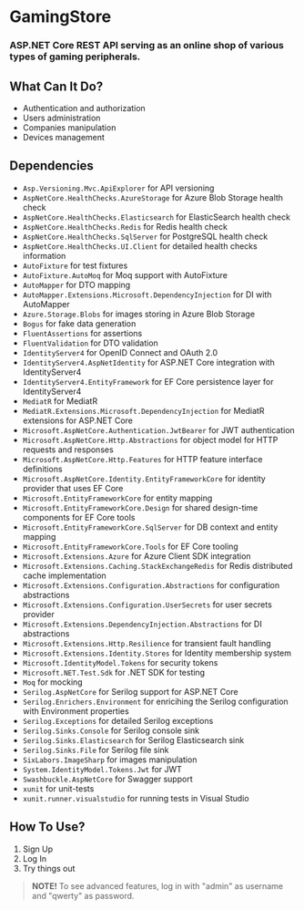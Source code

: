 # GamingStore
### ASP.NET Core REST API serving as an online shop of various types of gaming peripherals.

## What Can It Do?
* Authentication and authorization
* Users administration
* Companies manipulation
* Devices management

## Dependencies
* `Asp.Versioning.Mvc.ApiExplorer` for API versioning
* `AspNetCore.HealthChecks.AzureStorage` for Azure Blob Storage health check
* `AspNetCore.HealthChecks.Elasticsearch` for ElasticSearch health check
* `AspNetCore.HealthChecks.Redis` for Redis health check
* `AspNetCore.HealthChecks.SqlServer` for PostgreSQL health check
* `AspNetCore.HealthChecks.UI.Client` for detailed health checks information
* `AutoFixture` for test fixtures
* `AutoFixture.AutoMoq` for Moq support with AutoFixture
* `AutoMapper` for DTO mapping
* `AutoMapper.Extensions.Microsoft.DependencyInjection` for DI with AutoMapper
* `Azure.Storage.Blobs` for images storing in Azure Blob Storage
* `Bogus` for fake data generation
* `FluentAssertions` for assertions
* `FluentValidation` for DTO validation
* `IdentityServer4` for OpenID Connect and OAuth 2.0
* `IdentityServer4.AspNetIdentity` for ASP.NET Core integration with IdentityServer4
* `IdentityServer4.EntityFramework` for EF Core persistence layer for IdentityServer4
* `MediatR` for MediatR
* `MediatR.Extensions.Microsoft.DependencyInjection` for MediatR extensions for ASP.NET Core
* `Microsoft.AspNetCore.Authentication.JwtBearer` for JWT authentication
* `Microsoft.AspNetCore.Http.Abstractions` for object model for HTTP requests and responses
* `Microsoft.AspNetCore.Http.Features` for HTTP feature interface definitions
* `Microsoft.AspNetCore.Identity.EntityFrameworkCore` for identity provider that uses EF Core
* `Microsoft.EntityFrameworkCore` for entity mapping
* `Microsoft.EntityFrameworkCore.Design` for shared design-time components for EF Core tools
* `Microsoft.EntityFrameworkCore.SqlServer` for DB context and entity mapping
* `Microsoft.EntityFrameworkCore.Tools` for EF Core tooling
* `Microsoft.Extensions.Azure` for Azure Client SDK integration
* `Microsoft.Extensions.Caching.StackExchangeRedis` for Redis distributed cache implementation
* `Microsoft.Extensions.Configuration.Abstractions` for configuration abstractions
* `Microsoft.Extensions.Configuration.UserSecrets` for user secrets provider
* `Microsoft.Extensions.DependencyInjection.Abstractions` for DI abstractions
* `Microsoft.Extensions.Http.Resilience` for transient fault handling
* `Microsoft.Extensions.Identity.Stores` for Identity membership system
* `Microsoft.IdentityModel.Tokens` for security tokens
* `Microsoft.NET.Test.Sdk` for .NET SDK for testing
* `Moq` for mocking
* `Serilog.AspNetCore` for Serilog support for ASP.NET Core
* `Serilog.Enrichers.Environment` for enricihing the Serilog configuration with Environment properties
* `Serilog.Exceptions` for detailed Serilog exceptions
* `Serilog.Sinks.Console` for Serilog console sink
* `Serilog.Sinks.Elasticsearch` for Serilog Elasticsearch sink
* `Serilog.Sinks.File` for Serilog file sink
* `SixLabors.ImageSharp` for images manipulation
* `System.IdentityModel.Tokens.Jwt` for JWT
* `Swashbuckle.AspNetCore` for Swagger support
* `xunit` for unit-tests
* `xunit.runner.visualstudio` for running tests in Visual Studio

## How To Use?
1. Sign Up
2. Log In
3. Try things out

> **NOTE!** To see advanced features, log in with "admin" as username and "qwerty" as password.
